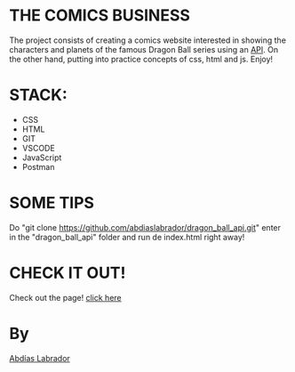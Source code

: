 ﻿# THE COMICS BUSINESS
<!-- This is a project carried out during the study in the Backend + AWS bootcamp taught by Factoría F5, in which the knowledge of CSS, HTML, Javascript, Git, GitHub and API consumption have been put into practice. -->
The project consists of creating a comics website interested in showing the characters and planets of the famous Dragon Ball series using an [API](https://web.dragonball-api.com/). On the other hand, putting into practice concepts of css, html and js. Enjoy!

# STACK:
- CSS
- HTML
- GIT
- VSCODE
- JavaScript
- Postman

# SOME TIPS
Do "git clone https://github.com/abdiaslabrador/dragon_ball_api.git" enter in the "dragon_ball_api" folder and run de index.html right away!

# CHECK IT OUT!
Check out the page! 
[click here](https://abdiaslabrador.github.io/dragon_ball_api/) 

# By 
[Abdías Labrador](https://github.com/abdiaslabrador)
